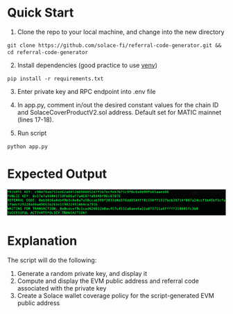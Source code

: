 # Quick Start

1. Clone the repo to your local machine, and change into the new directory
```
git clone https://github.com/solace-fi/referral-code-generator.git && cd referral-code-generator
```

2. Install dependencies (good practice to use [venv](https://cdkworkshop.com/30-python/20-create-project/200-virtualenv.html))
```
pip install -r requirements.txt
```

3. Enter private key and RPC endpoint into .env file

4. In app.py, comment in/out the desired constant values for the chain ID and SolaceCoverProductV2.sol address. Default set for MATIC mainnet (lines 17-18).

5. Run script
```
python app.py
```

# Expected Output

![](https://github.com/solace-fi/referral-code-generator/blob/main/static/img/terminal_output.png)

# Explanation

The script will do the following:

1. Generate a random private key, and display it
2. Compute and display the EVM public address and referral code associated with the private key
3. Create a Solace wallet coverage policy for the script-generated EVM public address